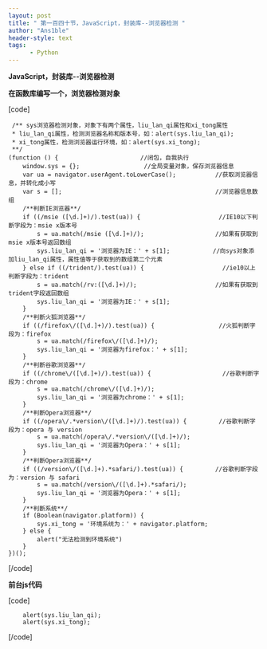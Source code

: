```yaml
---
layout: post
title: " 第一百四十节，JavaScript，封装库--浏览器检测 "
author: "Ans1ble"
header-style: text
tags:
      - Python
---
```


**JavaScript，封装库--浏览器检测**

**在函数库编写一个，浏览器检测对象**

[code]

     /** sys浏览器检测对象，对象下有两个属性，liu_lan_qi属性和xi_tong属性
     * liu_lan_qi属性，检测浏览器名称和版本号，如：alert(sys.liu_lan_qi);
     * xi_tong属性，检测浏览器运行环境，如：alert(sys.xi_tong);
     **/
    (function () {                       //闭包，自我执行
        window.sys = {};                  //全局变量对象，保存浏览器信息
        var ua = navigator.userAgent.toLowerCase();           //获取浏览器信息，并转化成小写
        var s = [];                                           //浏览器信息数组
        /**判断IE浏览器**/
        if ((/msie ([\d.]+)/).test(ua)) {                      //IE10以下判断字段为：msie x版本号
            s = ua.match(/msie ([\d.]+)/);                    //如果有获取到msie x版本号返回数组
            sys.liu_lan_qi = '浏览器为IE：' + s[1];            //向sys对象添加liu_lan_qi属性，属性值等于获取到的数组第二个元素
        } else if ((/trident/).test(ua)) {                      //ie10以上判断字段为：trident
            s = ua.match(/rv:([\d.]+)/);                      //如果有获取到trident字段返回数组
            sys.liu_lan_qi = '浏览器为IE：' + s[1];
        }
        /**判断火狐浏览器**/
        if ((/firefox\/([\d.]+)/).test(ua)) {                  //火狐判断字段为：firefox
            s = ua.match(/firefox\/([\d.]+)/);
            sys.liu_lan_qi = '浏览器为firefox：' + s[1];
        }
        /**判断谷歌浏览器**/
        if ((/chrome\/([\d.]+)/).test(ua)) {                    //谷歌判断字段为：chrome
            s = ua.match(/chrome\/([\d.]+)/);
            sys.liu_lan_qi = '浏览器为chrome：' + s[1];
        }
        /**判断Opera浏览器**/
        if ((/opera\/.*version\/([\d.]+)/).test(ua)) {         //谷歌判断字段为：opera 与 version
            s = ua.match(/opera\/.*version\/([\d.]+)/);
            sys.liu_lan_qi = '浏览器为Opera：' + s[1];
        }
        /**判断Opera浏览器**/
        if ((/version\/([\d.]+).*safari/).test(ua)) {         //谷歌判断字段为：version 与 safari
            s = ua.match(/version\/([\d.]+).*safari/);
            sys.liu_lan_qi = '浏览器为Opera：' + s[1];
        }
        /**判断系统**/
        if (Boolean(navigator.platform)) {
            sys.xi_tong = '环境系统为：' + navigator.platform;
        } else {
            alert("无法检测到环境系统")
        }
    })();
[/code]



**前台js代码**

[code]

        alert(sys.liu_lan_qi);
        alert(sys.xi_tong);
[/code]



